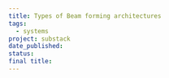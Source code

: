 ```yaml
---
title: Types of Beam forming architectures
tags:
  - systems
project: substack
date_published: 
status: 
final title:
---
```

